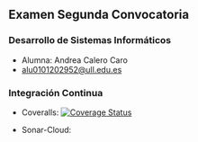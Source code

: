## Examen Segunda Convocatoria
### Desarrollo de Sistemas Informáticos

- Alumna: Andrea Calero Caro
- alu0101202952@ull.edu.es


### Integración Continua

- Coveralls:
[![Coverage Status](https://coveralls.io/repos/github/alu0101202952/2daConvocatoria-DSI-14-Junio-Andrea-Calero-Caro/badge.svg?branch=master)](https://coveralls.io/github/alu0101202952/2daConvocatoria-DSI-14-Junio-Andrea-Calero-Caro?branch=master)

- Sonar-Cloud:



